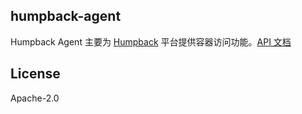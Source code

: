 ## humpback-agent

Humpback Agent 主要为 [Humpback](https://github.com/humpback/humpback) 平台提供容器访问功能。[API 文档](https://github.com/humpback/humpback-agent/wiki)

## License

Apache-2.0


